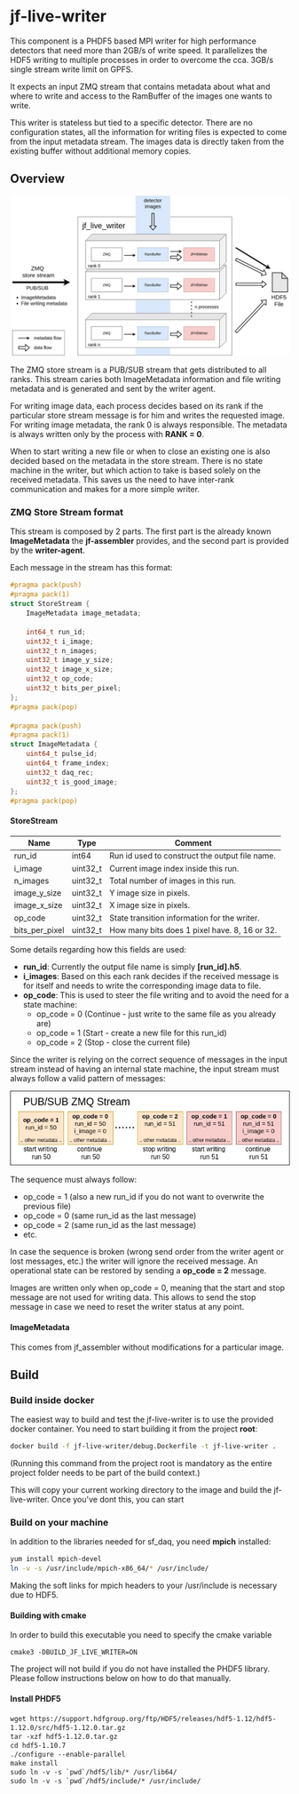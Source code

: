 # jf-live-writer

This component is a PHDF5 based MPI writer for high performance detectors 
that need more than 2GB/s of write speed. It parallelizes the HDF5 writing to 
multiple processes in order to overcome the cca. 3GB/s single stream 
write limit on GPFS.

It expects an input ZMQ stream that contains metadata about what and where to 
write and access to the RamBuffer of the images one wants to write.

This writer is stateless but tied to a specific detector. There are no 
configuration states, all the information for writing files is expected to 
come from the input metadata stream. The images data is directly taken from the
existing buffer without additional memory copies.

## Overview
![image_livewriter_overview](../docs/sf_daq_buffer-overview-LiveWriter.jpg)

The ZMQ store stream is a PUB/SUB stream that gets distributed to all 
ranks. This stream caries both ImageMetadata information and file writing 
metadata and is generated and sent by the writer agent.

For writing image data, each process decides based on its rank if the 
particular store stream message is for him and writes the requested image.
For writing image metadata, the rank 0 is always responsible. The metadata is 
always written only by the process with **RANK = 0**.

When to start writing a new file or when to close an existing one is also 
decided based on the metadata in the store stream. There is no state machine 
in the writer, but which action to take is based solely on the received 
metadata. This saves us the need to have inter-rank communication and makes 
for a more simple writer.

### ZMQ Store Stream format
This stream is composed by 2 parts. The first part is the already known 
**ImageMetadata** the **jf-assembler** provides, and the second part is 
provided by the **writer-agent**.

Each message in the stream has this format:

```c++
#pragma pack(push)
#pragma pack(1)
struct StoreStream {
    ImageMetadata image_metadata;

    int64_t run_id;
    uint32_t i_image;
    uint32_t n_images;
    uint32_t image_y_size;
    uint32_t image_x_size;
    uint32_t op_code;
    uint32_t bits_per_pixel;
};
#pragma pack(pop)

#pragma pack(push)
#pragma pack(1)
struct ImageMetadata {
    uint64_t pulse_id;
    uint64_t frame_index;
    uint32_t daq_rec;
    uint32_t is_good_image;
};
#pragma pack(pop)
```

#### StoreStream

| Name | Type | Comment |
| --- | --- | --- |
| run_id | int64 | Run id used to construct the output file name. |
| i_image | uint32_t | Current image index inside this run. |
| n_images | uint32_t | Total number of images in this run. |
| image_y_size | uint32_t | Y image size in pixels. |
| image_x_size | uint32_t | X image size in pixels. |
| op_code | uint32_t | State transition information for the writer. |
| bits_per_pixel | uint32_t | How many bits does 1 pixel have. 8, 16 or 32. |

Some details regarding how this fields are used:

- **run\_id**: Currently the output file name is simply **[run\_id].h5**.
- **i\_images**: Based on this each rank decides if the received message is for
itself and needs to write the corresponding image data to file.
- **op_code**: This is used to steer the file writing and to avoid the need 
for a state machine:
    - op_code = 0 (Continue - just write to the same file as you already are)
    - op_code = 1 (Start - create a new file for this run_id)
    - op_code = 2 (Stop - close the current file)
    
Since the writer is relying on the correct sequence of messages in the input 
stream instead of having an internal state machine, 
the input stream must always follow a valid pattern of messages:

![image_store_stream](../docs/sf_daq_buffer-StoreStream.jpg)

The sequence must always follow:

- op_code = 1 (also a new run_id if you do not want to overwrite the previous file)
- op_code = 0 (same run_id as the last message)
- op_code = 2 (same run_id as the last message)
- etc.

In case the sequence is broken (wrong send order from the writer agent or lost 
messages, etc.) the writer will ignore the received message. An operational 
state can be restored by sending a **op\_code = 2** message.

Images are written only when op_code = 0, meaning that the start and stop 
message are not used for writing data. This allows to send the stop message 
in case we need to reset the writer status at any point.

#### ImageMetadata
This comes from jf_assembler without modifications for a particular 
image. 

## Build

### Build inside docker
The easiest way to build and test the jf-live-writer is to use the 
provided docker container. You need to start building it 
from the project **root**:

```bash
docker build -f jf-live-writer/debug.Dockerfile -t jf-live-writer .
```
(Running this command from the project root is mandatory as the entire project 
folder needs to be part of the build context.)

This will copy your current working directory to the image and build the 
jf-live-writer. Once you've dont this, you can start 

### Build on your machine

In addition to the libraries needed for sf_daq, you need **mpich** installed:

```bash
yum install mpich-devel
ln -v -s /usr/include/mpich-x86_64/* /usr/include/
```

Making the soft links for mpich headers to your /usr/include is 
necessary due to HDF5.

#### Building with cmake
In order to build this executable you need to specify the cmake variable
```
cmake3 -DBUILD_JF_LIVE_WRITER=ON 
```
The project will not build if you do not have installed the PHDF5 library.
Please follow instructions below on how to do that manually.

#### Install PHDF5
```
wget https://support.hdfgroup.org/ftp/HDF5/releases/hdf5-1.12/hdf5-1.12.0/src/hdf5-1.12.0.tar.gz
tar -xzf hdf5-1.12.0.tar.gz
cd hdf5-1.10.7
./configure --enable-parallel 
make install
sudo ln -v -s `pwd`/hdf5/lib/* /usr/lib64/
sudo ln -v -s `pwd`/hdf5/include/* /usr/include/
```

